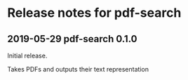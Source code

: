 # Release notes for pdf-search

## 2019-05-29 pdf-search 0.1.0

Initial release.

Takes PDFs and outputs their text representation

